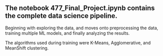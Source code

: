 ## The notebook 477_Final_Project.ipynb contains the complete data science pipeline. 

Beginning with exploring the data, and moves onto preprocessing the data,
training multiple ML models, and finally analyzing the results. 

The algorithms used during training were K-Means, Agglomerative, and MeanShift clustering.  
